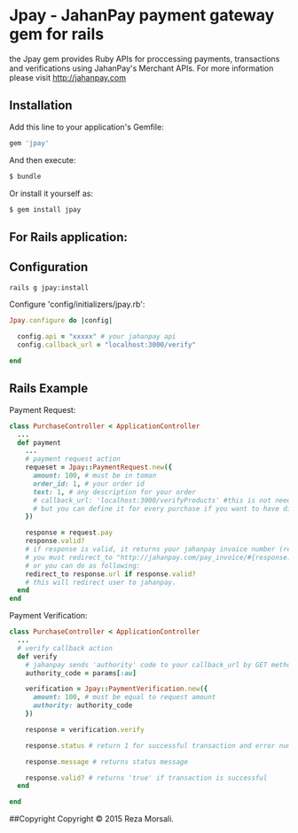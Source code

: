 # Jpay - JahanPay payment gateway gem for rails

the Jpay gem provides Ruby APIs for proccessing payments, transactions and verifications using JahanPay's Merchant APIs. For more information please visit
http://jahanpay.com

## Installation

Add this line to your application's Gemfile:

```ruby
gem 'jpay'
```

And then execute:

```sh
$ bundle
```

Or install it yourself as:

```sh
$ gem install jpay
```
## For Rails application:

## Configuration

```sh
rails g jpay:install
```

Configure 'config/initializers/jpay.rb':

```ruby
Jpay.configure do |config|

  config.api = "xxxxx" # your jahanpay api
  config.callback_url = "localhost:3000/verify"

end
```

## Rails Example

Payment Request:

```ruby
class PurchaseController < ApplicationController
  ...
  def payment
    ...
    # payment request action
    requeset = Jpay::PaymentRequest.new({
      amount: 100, # must be in toman
      order_id: 1, # your order id
      text: 1, # any description for your order
      # callback_url: 'localhost:3000/verifyProducts' #this is not needed as you already defined callback url in 'config/initializers/jpay.rb'
      # but you can define it for every purchase if you want to have different callbacks for every purchase
    })

    response = request.pay
    response.valid?
    # if response is valid, it returns your jahanpay invoice number (response.invoice).
    # you must redirect_to "http://jahanpay.com/pay_invoice/#{response.invoice}"
    # or you can do as following:
    redirect_to response.url if response.valid?
    # this will redirect user to jahanpay.
  end
end
```
Payment Verification:

```ruby
class PurchaseController < ApplicationController
  ...
  # verify callback action
  def verify
    # jahanpay sends 'authority' code to your callback_url by GET method as 'au' param
    authority_code = params[:au]

    verification = Jpay::PaymentVerification.new({
      amount: 100, # must be equal to request amount
      authority: authority_code
    })

    response = verification.verify

    response.status # return 1 for successful transaction and error number for unsuccessful transaction

    response.message # returns status message

    response.valid? # returns 'true' if transaction is successful
  end

end
```
##Copyright
Copyright © 2015 Reza Morsali.